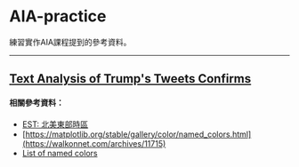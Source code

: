 # AIA-practice

練習實作AIA課程提到的參考資料。

---

## [Text Analysis of Trump's Tweets Confirms](https://dzone.com/articles/text-analysis-of-trumps-tweets-confirms-he-writes)

#### 相關參考資料：
* [EST: 北美東部時區](https://zh.wikipedia.org/wiki/北美东部时区)
* [https://matplotlib.org/stable/gallery/color/named_colors.html](https://walkonnet.com/archives/11715)
* [List of named colors](https://matplotlib.org/stable/gallery/color/named_colors.html)
